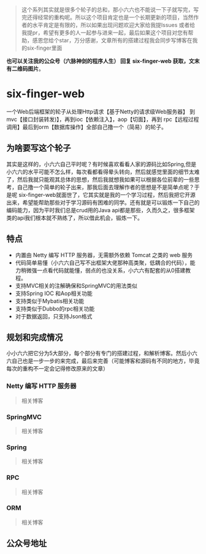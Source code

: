 > 这个系列其实就是很多个轮子的总和，那小六六也不能说一下子就写完，写完还得经常的重构呢。所以这个项目肯定也是一个长期更新的项目，当然作者的水平肯定是有限的，所以如果出现问题欢迎大家给我提Issues 或者给我提pr，希望有更多的人一起参与进来一起，最后如果这个项目对您有帮助，感恩您给个star，万分感谢，文章所有的搭建过程我会同步写博客在我的six-finger里面 

**也可以关注我的公众号（六脉神剑的程序人生） 回复 six-finger-web 获取，文末有二维码图片**。

# six-finger-web
一个Web后端框架的轮子从处理Http请求【基于Netty的请求级Web服务器】 到mvc【接口封装转发)】，再到ioc【依赖注入】，aop【切面】，再到 rpc【远程过程调用】最后到orm【数据库操作】全部自己撸一个（简易）的轮子。

## 为啥要写这个轮子
其实是这样的，小六六自己平时呢？有时候喜欢看看人家的源码比如Spring,但是小六六的水平可能不怎么样，每次看都看得晕头转向，然后就感觉里面的细节太难了，然后我就只能观其总体的思想，然后我就想我如果可以根据各位前辈的一些思考，自己撸一个简单的轮子出来，那我后面去理解作者的思想是不是简单点呢？于是呢 six-finger-web就面世了，它其实就是我的一个学习过程，然后我把它开源出来，希望能帮助那些对于学习源码有困难的同学。还有就是可以锻炼一下自己的编码能力，因为平时我们总是crud用的Java api都是那些，久而久之，很多框架类的api我们根本就不熟练了，所以借此机会，锻炼一下。

## 特点
- 内置由 Netty 编写 HTTP 服务器，无需额外依赖 Tomcat 之类的 web 服务
- 代码简单易懂（小六六自己写不出框架大佬那种高类聚，低耦合的代码），能力稍微强一点看代码就能懂，弱点的也没关系，小六六有配套的从0搭建教程。
- 支持MVC相关的注解确保和SpringMVC的用法类似
- 支持Spring IOC 和Aop相关功能
- 支持类似于Mybatis相关功能
- 支持类似于Dubbo的rpc相关功能
- 对于数据返回，只支持Json格式


## 规划和完成情况
小小六六把它分为5大部分，每个部分有专门的搭建过程，和解析博客。然后小六六自己也是一步一步的来完成，最后来完善（可能博客和源码有不同的地方，毕竟每次的重构不一定会记得修改原来的文章）

### Netty 编写 HTTP 服务器

> 相关博客

### SpringMVC 

> 相关博客


### Spring

> 相关博客

### RPC

> 相关博客


### ORM

> 相关博客


## 公众号地址

